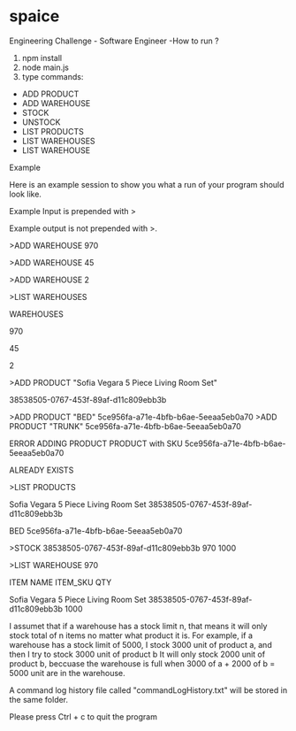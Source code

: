 # spaice
 Engineering Challenge - Software Engineer
-How to run ? 
1. npm install
2. node main.js
3. type commands: 

- ADD PRODUCT
- ADD WAREHOUSE
- STOCK
- UNSTOCK
- LIST PRODUCTS
- LIST WAREHOUSES
- LIST WAREHOUSE

Example

Here is an example session to show you what a run of your program should look like.

Example Input is prepended with &gt;

Example output is not prepended with &gt;.

&gt;ADD WAREHOUSE 970

&gt;ADD WAREHOUSE 45

&gt;ADD WAREHOUSE 2

&gt;LIST WAREHOUSES

WAREHOUSES

970

45

2

&gt;ADD PRODUCT "Sofia Vegara 5 Piece Living Room Set"

38538505-0767-453f-89af-d11c809ebb3b

&gt;ADD PRODUCT "BED" 5ce956fa-a71e-4bfb-b6ae-5eeaa5eb0a70
&gt;ADD PRODUCT "TRUNK" 5ce956fa-a71e-4bfb-b6ae-5eeaa5eb0a70

ERROR ADDING PRODUCT PRODUCT with SKU 5ce956fa-a71e-4bfb-b6ae-5eeaa5eb0a70

ALREADY EXISTS

&gt;LIST PRODUCTS

Sofia Vegara 5 Piece Living Room Set 38538505-0767-453f-89af-d11c809ebb3b

BED 5ce956fa-a71e-4bfb-b6ae-5eeaa5eb0a70

&gt;STOCK 38538505-0767-453f-89af-d11c809ebb3b 970 1000

&gt;LIST WAREHOUSE 970

ITEM NAME ITEM_SKU QTY

Sofia Vegara 5 Piece Living Room Set 38538505-0767-453f-89af-d11c809ebb3b 1000


I assumet that if a warehouse has a stock limit n, that means it will only stock total of n items no matter what product it is. 
For example, if a warehouse has a stock limit of 5000, I stock 3000 unit of product a, and then I try to stock 3000 unit of product b
It will only stock 2000 unit of product b, beccuase the warehouse is full when 3000 of a + 2000 of b = 5000 unit are in the warehouse.
 
A command log history file called "commandLogHistory.txt" will be stored in the same folder.

Please press Ctrl + c to quit the program